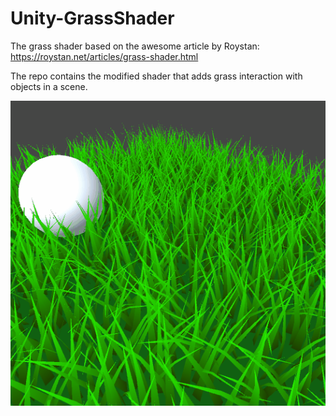 # Unity-GrassShader

The grass shader based on the awesome article by Roystan: https://roystan.net/articles/grass-shader.html

The repo contains the modified shader that adds grass interaction with objects in a scene.

![](Interaction.gif)